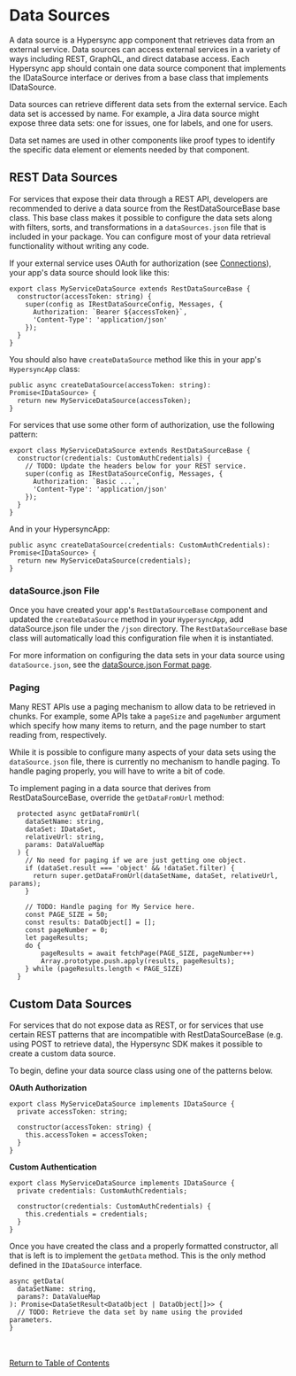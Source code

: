 # Data Sources

A data source is a Hypersync app component that retrieves data from an external service. Data sources can access external services in a variety of ways including REST, GraphQL, and direct database access. Each Hypersync app should contain one data source component that implements the IDataSource interface or derives from a base class that implements IDataSource.

Data sources can retrieve different data sets from the external service. Each data set is accessed by name. For example, a Jira data source might expose three data sets: one for issues, one for labels, and one for users.

Data set names are used in other components like proof types to identify the specific data element or elements needed by that component.

## REST Data Sources

For services that expose their data through a REST API, developers are recommended to derive a data source from the RestDataSourceBase base class. This base class makes it possible to configure the data sets along with filters, sorts, and transformations in a `dataSources.json` file that is included in your package. You can configure most of your data retrieval functionality without writing any code.

If your external service uses OAuth for authorization (see [Connections](./004-connections.md)), your app's data source should look like this:

```
export class MyServiceDataSource extends RestDataSourceBase {
  constructor(accessToken: string) {
    super(config as IRestDataSourceConfig, Messages, {
      Authorization: `Bearer ${accessToken}`,
      'Content-Type': 'application/json'
    });
  }
}

```

You should also have `createDataSource` method like this in your app's `HypersyncApp` class:

```
public async createDataSource(accessToken: string): Promise<IDataSource> {
  return new MyServiceDataSource(accessToken);
}
```

For services that use some other form of authorization, use the following pattern:

```
export class MyServiceDataSource extends RestDataSourceBase {
  constructor(credentials: CustomAuthCredentials) {
    // TODO: Update the headers below for your REST service.
    super(config as IRestDataSourceConfig, Messages, {
      Authorization: `Basic ...`,
      'Content-Type': 'application/json'
    });
  }
}
```

And in your HypersyncApp:

```
public async createDataSource(credentials: CustomAuthCredentials): Promise<IDataSource> {
  return new MyServiceDataSource(credentials);
}
```

### dataSource.json File

Once you have created your app's `RestDataSourceBase` component and updated the `createDataSource` method in your `HypersyncApp`, add dataSource.json file under the `/json` directory. The `RestDataSourceBase` base class will automatically load this configuration file when it is instantiated.

For more information on configuring the data sets in your data source using `dataSource.json`, see the [dataSource.json Format page](./052-data-source-json.md).

### Paging

Many REST APIs use a paging mechanism to allow data to be retrieved in chunks. For example, some APIs take a `pageSize` and `pageNumber` argument which specify how many items to return, and the page number to start reading from, respectively.

While it is possible to configure many aspects of your data sets using the `dataSource.json` file, there is currently no mechanism to handle paging. To handle paging properly, you will have to write a bit of code.

To implement paging in a data source that derives from RestDataSourceBase, override the `getDataFromUrl` method:

```
  protected async getDataFromUrl(
    dataSetName: string,
    dataSet: IDataSet,
    relativeUrl: string,
    params: DataValueMap
  ) {
    // No need for paging if we are just getting one object.
    if (dataSet.result === 'object' && !dataSet.filter) {
      return super.getDataFromUrl(dataSetName, dataSet, relativeUrl, params);
    }

    // TODO: Handle paging for My Service here.
    const PAGE_SIZE = 50;
    const results: DataObject[] = [];
    const pageNumber = 0;
    let pageResults;
    do {
        pageResults = await fetchPage(PAGE_SIZE, pageNumber++)
        Array.prototype.push.apply(results, pageResults);
    } while (pageResults.length < PAGE_SIZE)
  }
```

## Custom Data Sources

For services that do not expose data as REST, or for services that use certain REST patterns that are incompatible with RestDataSourceBase (e.g. using POST to retrieve data), the Hypersync SDK makes it possible to create a custom data source.

To begin, define your data source class using one of the patterns below.

**OAuth Authorization**

```
export class MyServiceDataSource implements IDataSource {
  private accessToken: string;

  constructor(accessToken: string) {
    this.accessToken = accessToken;
  }
}
```

**Custom Authentication**

```
export class MyServiceDataSource implements IDataSource {
  private credentials: CustomAuthCredentials;

  constructor(credentials: CustomAuthCredentials) {
    this.credentials = credentials;
  }
}
```

Once you have created the class and a properly formatted constructor, all that is left is to implement the `getData` method. This is the only method defined in the `IDataSource` interface.

```
async getData(
  dataSetName: string,
  params?: DataValueMap
): Promise<DataSetResult<DataObject | DataObject[]>> {
  // TODO: Retrieve the data set by name using the provided parameters.
}
```

<br></br>
[Return to Table of Contents](./000-toc.md)
